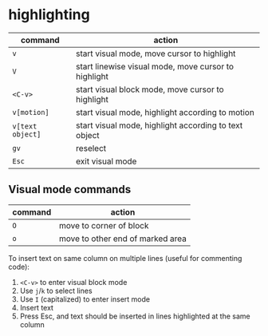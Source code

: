 # highlighting

| command          | action                                                |
| ---------------- | ----------------------------------------------------- |
| `v`              | start visual mode, move cursor to highlight           |
| `V`              | start linewise visual mode, move cursor to highlight  |
| `<C-v>`          | start visual block mode, move cursor to highlight     |
| `v[motion]`      | start visual mode, highlight according to motion      |
| `v[text object]` | start visual mode, highlight according to text object |
| `gv`             | reselect                                              |
| `Esc`            | exit visual mode                                      |

## Visual mode commands

| command | action                           |
| ------- | -------------------------------- |
| `O`     | move to corner of block          |
| `o`     | move to other end of marked area |

To insert text on same column on multiple lines (useful for commenting code):

1. `<C-v>` to enter visual block mode
1. Use `j`/`k` to select lines
1. Use `I` (capitalized) to enter insert mode
1. Insert text
1. Press Esc, and text should be inserted in lines highlighted at the same column
